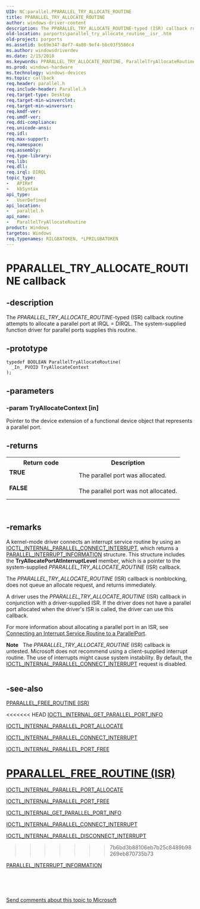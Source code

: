 ```yaml
---
UID: NC:parallel.PPARALLEL_TRY_ALLOCATE_ROUTINE
title: PPARALLEL_TRY_ALLOCATE_ROUTINE
author: windows-driver-content
description: The PPARALLEL_TRY_ALLOCATE_ROUTINE-typed (ISR) callback routine attempts to allocate a parallel port at IRQL = DIRQL. The system-supplied function driver for parallel ports supplies this routine.
old-location: parports\parallel_try_allocate_routine__isr_.htm
old-project: parports
ms.assetid: bc69e347-8ef7-4a80-9ef4-bbc03f5586c4
ms.author: windowsdriverdev
ms.date: 2/15/2018
ms.keywords: PPARALLEL_TRY_ALLOCATE_ROUTINE, ParallelTryAllocateRoutine, ParallelTryAllocateRoutine callback function [Parallel Ports], cisspd_737cb583-bcc9-46e9-915b-e073da2c11bf.xml, parallel/ParallelTryAllocateRoutine, parports.parallel_try_allocate_routine__isr_
ms.prod: windows-hardware
ms.technology: windows-devices
ms.topic: callback
req.header: parallel.h
req.include-header: Parallel.h
req.target-type: Desktop
req.target-min-winverclnt: 
req.target-min-winversvr: 
req.kmdf-ver: 
req.umdf-ver: 
req.ddi-compliance: 
req.unicode-ansi: 
req.idl: 
req.max-support: 
req.namespace: 
req.assembly: 
req.type-library: 
req.lib: 
req.dll: 
req.irql: DIRQL
topic_type:
-	APIRef
-	kbSyntax
api_type:
-	UserDefined
api_location:
-	parallel.h
api_name:
-	ParallelTryAllocateRoutine
product: Windows
targetos: Windows
req.typenames: RILGBATOKEN, *LPRILGBATOKEN
---
```


# PPARALLEL_TRY_ALLOCATE_ROUTINE callback


## -description


The <i>PPARALLEL_TRY_ALLOCATE_ROUTINE</i>-typed (ISR) callback routine attempts to allocate a parallel port at IRQL = DIRQL. The system-supplied function driver for parallel ports supplies this routine.


## -prototype


````
typedef BOOLEAN ParallelTryAllocateRoutine(
  _In_ PVOID TryAllocateContext
);
````


## -parameters




### -param TryAllocateContext [in]

Pointer to the device extension of a functional device object that represents a parallel port.


## -returns



<table>
<tr>
<th>Return code</th>
<th>Description</th>
</tr>
<tr>
<td width="40%">
<dl>
<dt><b>TRUE</b></dt>
</dl>
</td>
<td width="60%">
The parallel port was allocated.

</td>
</tr>
<tr>
<td width="40%">
<dl>
<dt><b>FALSE</b></dt>
</dl>
</td>
<td width="60%">
The parallel port was not allocated.

</td>
</tr>
</table>
 




## -remarks



A kernel-mode driver connects an interrupt service routine by using an <a href="..\parallel\ni-parallel-ioctl_internal_parallel_connect_interrupt.md">IOCTL_INTERNAL_PARALLEL_CONNECT_INTERRUPT</a>, which returns a <a href="..\parallel\ns-parallel-_parallel_interrupt_information.md">PARALLEL_INTERRUPT_INFORMATION</a> structure. This structure includes the <b>TryAllocatePortAtInterruptLevel</b> member, which is a pointer to the system-supplied <i>PPARALLEL_TRY_ALLOCATE_ROUTINE</i> (ISR) callback.

The <i>PPARALLEL_TRY_ALLOCATE_ROUTINE</i> (ISR) callback is nonblocking, does not queue an allocate request, and returns immediately.

A driver uses the <i>PPARALLEL_TRY_ALLOCATE_ROUTINE</i> (ISR) callback in conjunction with a driver-supplied ISR. If the driver does not have a parallel port allocated when the driver's ISR is called, the driver can use this callback.

For more information about allocating a parallel port in an ISR, see <a href="https://msdn.microsoft.com/62d3a388-6de6-4019-ab95-56b5e96d0891">Connecting an Interrupt Service Routine to a ParallelPort</a>.

<div class="alert"><b>Note</b>    The <i>PPARALLEL_TRY_ALLOCATE_ROUTINE</i> (ISR) callback is untested. Microsoft does not recommend using a client-supplied interrupt routine. The use of interrupts might cause system instability. By default, the <a href="..\parallel\ni-parallel-ioctl_internal_parallel_connect_interrupt.md">IOCTL_INTERNAL_PARALLEL_CONNECT_INTERRUPT</a> request is disabled.</div>
<div> </div>



## -see-also

<a href="..\parallel\nc-parallel-pparallel_free_routine.md">PPARALLEL_FREE_ROUTINE (ISR)</a>



<<<<<<< HEAD
<a href="..\parallel\ni-parallel-ioctl_internal_get_parallel_port_info.md">IOCTL_INTERNAL_GET_PARALLEL_PORT_INFO</a>



<a href="..\parallel\ni-parallel-ioctl_internal_parallel_port_allocate.md">IOCTL_INTERNAL_PARALLEL_PORT_ALLOCATE</a>



<a href="..\parallel\ni-parallel-ioctl_internal_parallel_connect_interrupt.md">IOCTL_INTERNAL_PARALLEL_CONNECT_INTERRUPT</a>



<a href="..\parallel\ni-parallel-ioctl_internal_parallel_port_free.md">IOCTL_INTERNAL_PARALLEL_PORT_FREE</a>



<a href="..\parallel\nc-parallel-pparallel_free_routine.md">PPARALLEL_FREE_ROUTINE (ISR)</a>
=======
<a href="..\parallel\ni-parallel-ioctl_internal_parallel_port_allocate.md">IOCTL_INTERNAL_PARALLEL_PORT_ALLOCATE</a>



<a href="..\parallel\ni-parallel-ioctl_internal_parallel_port_free.md">IOCTL_INTERNAL_PARALLEL_PORT_FREE</a>



<a href="..\parallel\ni-parallel-ioctl_internal_get_parallel_port_info.md">IOCTL_INTERNAL_GET_PARALLEL_PORT_INFO</a>



<a href="..\parallel\ni-parallel-ioctl_internal_parallel_connect_interrupt.md">IOCTL_INTERNAL_PARALLEL_CONNECT_INTERRUPT</a>



<a href="..\parallel\ni-parallel-ioctl_internal_parallel_disconnect_interrupt.md">IOCTL_INTERNAL_PARALLEL_DISCONNECT_INTERRUPT</a>
>>>>>>> 7b6bd3b88106eb7b25c8489b98269eb870735b73



<a href="..\parallel\ns-parallel-_parallel_interrupt_information.md">PARALLEL_INTERRUPT_INFORMATION</a>



 

 

<a href="mailto:wsddocfb@microsoft.com?subject=Documentation%20feedback [parports\parports]:%20PPARALLEL_TRY_ALLOCATE_ROUTINE callback function%20 RELEASE:%20(2/15/2018)&amp;body=%0A%0APRIVACY STATEMENT%0A%0AWe use your feedback to improve the documentation. We don't use your email address for any other purpose, and we'll remove your email address from our system after the issue that you're reporting is fixed. While we're working to fix this issue, we might send you an email message to ask for more info. Later, we might also send you an email message to let you know that we've addressed your feedback.%0A%0AFor more info about Microsoft's privacy policy, see http://privacy.microsoft.com/en-us/default.aspx." title="Send comments about this topic to Microsoft">Send comments about this topic to Microsoft</a>

